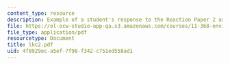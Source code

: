 ```yaml
---
content_type: resource
description: Example of a student's response to the Reaction Paper 2 assignment.
file: https://ol-ocw-studio-app-qa.s3.amazonaws.com/courses/11-368-environmental-justice-fall-2004/4f8929eca5ef7f98f342c751ed558ad1_lkc2.pdf
file_type: application/pdf
resourcetype: Document
title: lkc2.pdf
uid: 4f8929ec-a5ef-7f98-f342-c751ed558ad1
---
```


